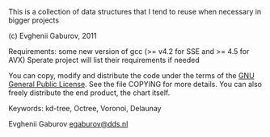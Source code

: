 This is a collection of data structures that I tend to reuse when necessary in
bigger projects

(c) Evghenii Gaburov, 2011

Requirements: 
 some new version of gcc (>= v4.2 for SSE and >= 4.5 for AVX)
 Sperate project will list their requirements if needed

You can copy, modify and distribute the code under the terms of the
[GNU General Public License](http://www.gnu.org/copyleft/gpl.html). See
the file COPYING for more details. You can also freely distribute
the end product, the chart itself. 

Keywords: kd-tree, Octree, Voronoi, Delaunay

Evghenii Gaburov <egaburov@dds.nl>

